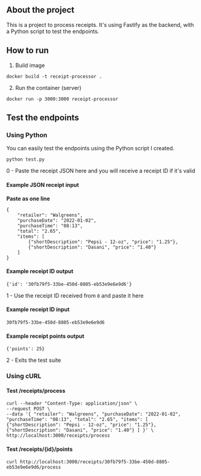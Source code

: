 ## About the project

This is a project to process receipts. It's using Fastify as the backend, with a Python script to test the endpoints.

## How to run

1. Build image

```
docker build -t receipt-processor .
```

2. Run the container (server)
```
docker run -p 3000:3000 receipt-processor
```

## Test the endpoints

### Using Python

You can easily test the endpoints using the Python script I created.


```
python test.py

```

0 - Paste the receipt JSON here and you will receive a receipt ID if it's valid  

#### Example JSON receipt input
**Paste as one line**

```
{
    "retailer": "Walgreens",
    "purchaseDate": "2022-01-02",
    "purchaseTime": "08:13",
    "total": "2.65",
    "items": [
        {"shortDescription": "Pepsi - 12-oz", "price": "1.25"},
        {"shortDescription": "Dasani", "price": "1.40"}
    ]
}
```

#### Example receipt ID output
```
{'id': '30fb79f5-33be-450d-8805-eb53e9e6e9d6'}
```

1 - Use the receipt ID received from `0` and paste it here

#### Example receipt ID input
```
30fb79f5-33be-450d-8805-eb53e9e6e9d6
```

#### Example receipt points output
```
{'points': 25}
```

2 - Exits the test suite

### Using cURL

#### Test /receipts/process

```
curl --header "Content-Type: application/json" \
--request POST \
--data '{ "retailer": "Walgreens", "purchaseDate": "2022-01-02", "purchaseTime": "08:13", "total": "2.65", "items": [ {"shortDescription": "Pepsi - 12-oz", "price": "1.25"}, {"shortDescription": "Dasani", "price": "1.40"} ] }' \
http://localhost:3000/receipts/process
```

#### Test /receipts/{id}/points

```
curl http://localhost:3000/receipts/30fb79f5-33be-450d-8805-eb53e9e6e9d6/process
```